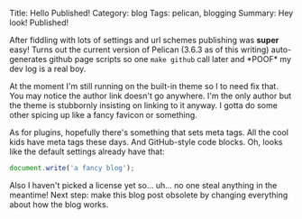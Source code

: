 Title: Hello Published!
Category: blog
Tags: pelican, blogging
Summary: Hey look! Published!

After fiddling with lots of settings and url schemes publishing was **super** easy! Turns out the current version of Pelican (3.6.3 as of this writing) auto-generates github page scripts so one `make github` call later and \*POOF\* my dev log is a real boy.

At the moment I'm still running on the built-in theme so I to need fix that. You may notice the author link doesn't go anywhere. I'm the only author but the theme is stubbornly insisting on linking to it anyway. I gotta do some other spicing up like a fancy favicon or something.

As for plugins, hopefully there's something that sets meta tags. All the cool kids have meta tags these days. And GitHub-style code blocks. Oh, looks like the default settings already have that:

```javascript
document.write('a fancy blog');
```

Also I haven't picked a license yet so... uh... no one steal anything in the meantime! Next step: make this blog post obsolete by changing everything about how the blog works.
